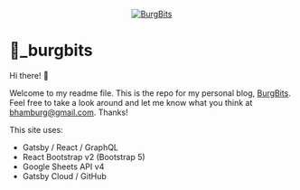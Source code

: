 <p align="center">
  <a href="https://burgbits.com">
    <img alt="BurgBits" src="https://burgbits.com/burgbits-og-thumbnail.jpg" />
  </a>
</p>

<h1>🏰_burgbits</h1>

Hi there! 👋 

Welcome to my readme file. This is the repo for my personal blog, [BurgBits](https://burgbits.com). Feel free to take a look around and let me know what you think at [bhamburg@gmail.com](mailto:bhamburg@gmail.com). Thanks!

This site uses:
- Gatsby / React / GraphQL
- React Bootstrap v2 (Bootstrap 5)
- Google Sheets API v4
- Gatsby Cloud / GitHub
